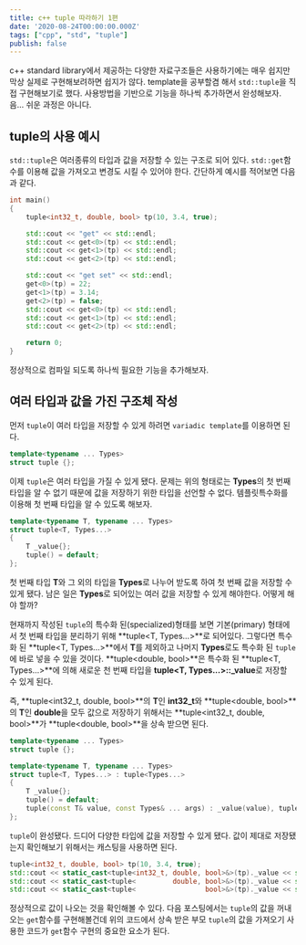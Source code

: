 ```yaml
---
title: c++ tuple 따라하기 1편
date: '2020-08-24T00:00:00.000Z'
tags: ["cpp", "std", "tuple"]
publish: false
---
```


c++ standard library에서 제공하는 다양한 자료구조들은 사용하기에는 매우 쉽지만 막상 실제로 구현해보려하면 쉽지가 않다. template을 공부할겸 해서 `std::tuple`을 직접 구현해보기로 했다. 사용방법을 기반으로 기능을 하나씩 추가하면서 완성해보자. 음... 쉬운 과정은 아니다.
<!-- end -->

## tuple의 사용 예시

`std::tuple`은 여러종류의 타입과 값을 저장할 수 있는 구조로 되어 있다. `std::get`함수를 이용해 값을 가져오고 변경도 시킬 수 있어야 한다. 간단하게 예시를 적어보면 다음과 같다.

```cpp
int main()
{
    tuple<int32_t, double, bool> tp(10, 3.4, true);

    std::cout << "get" << std::endl;
    std::cout << get<0>(tp) << std::endl;
    std::cout << get<1>(tp) << std::endl;
    std::cout << get<2>(tp) << std::endl;

    std::cout << "get set" << std::endl;
    get<0>(tp) = 22;
    get<1>(tp) = 3.14;
    get<2>(tp) = false;
    std::cout << get<0>(tp) << std::endl;
    std::cout << get<1>(tp) << std::endl;
    std::cout << get<2>(tp) << std::endl;

    return 0;
}
```
정상적으로 컴파일 되도록 하나씩 필요한 기능을 추가해보자.

## 여러 타입과 값을 가진 구조체 작성

먼저 `tuple`이 여러 타입을 저장할 수 있게 하려면 `variadic template`를 이용하면 된다.

```cpp
template<typename ... Types>
struct tuple {};
```

이제 `tuple`은 여러 타입을 가질 수 있게 됐다. 문제는 위의 형태로는 **Types**의 첫 번째 타입을 알 수 없기 때문에 값을 저장하기 위한 타입을 선언할 수 없다. 템플릿특수화를 이용해 첫 번째 타입을 알 수 있도록 해보자.

```cpp
template<typename T, typename ... Types>
struct tuple<T, Types...>
{
    T _value{};
    tuple() = default;
};

```

첫 번째 타입 **T**와 그 외의 타입을 **Types**로 나누어 받도록 하여 첫 번째 값을 저장할 수 있게 됐다. 남은 일은 **Types**로 되어있는 여러 값을 저장할 수 있게 해야한다. 어떻게 해야 할까?

현재까지 작성된 `tuple`의 특수화 된(specialized)형태를 보면 기본(primary) 형태에서 첫 번째 타입을 분리하기 위해 **tuple<T, Types...>**로 되어있다. 그렇다면 특수화 된 **tuple<T, Types...>**에서 **T**를 제외하고 나머지 **Types**로도 특수화 된 `tuple`에 바로 넣을 수 있을 것이다. **tuple<double, bool>**은 특수화 된 **tuple<T, Types...>**에 의해 새로운 천 번째 타입을 **tuple<T, Types...>::_value**로 저장할 수 있게 된다.

즉, **tuple<int32_t, double, bool>**의 **T**인 **int32_t**와 **tuple<double, bool>**의 **T**인 **double**을 모두 값으로 저장하기 위해서는 **tuple<int32_t, double, bool>**가 **tuple<double, bool>**을 상속 받으면 된다.

```cpp
template<typename ... Types>
struct tuple {};

template<typename T, typename ... Types>
struct tuple<T, Types...> : tuple<Types...>
{
    T _value{};
    tuple() = default;
    tuple(const T& value, const Types& ... args) : _value(value), tuple<Types...>(args...) {}
};
```

`tuple`이 완성됐다. 드디어 다양한 타입에 값을 저장할 수 있게 됐다. 값이 제대로 저장됐는지 확인해보기 위해서는 캐스팅을 사용하면 된다.

```cpp
tuple<int32_t, double, bool> tp(10, 3.4, true);
std::cout << static_cast<tuple<int32_t, double, bool>&>(tp)._value << std::endl;
std::cout << static_cast<tuple<         double, bool>&>(tp)._value << std::endl;
std::cout << static_cast<tuple<                 bool>&>(tp)._value << std::endl;
```

정상적으로 값이 나오는 것을 확인해볼 수 있다. 다음 포스팅에서는 `tuple`의 값을 꺼내오는 `get`함수를 구현해볼건데 위의 코드에서 상속 받은 부모 `tuple`의 값을 가져오기 사용한 코드가 `get`함수 구현의 중요한 요소가 된다.